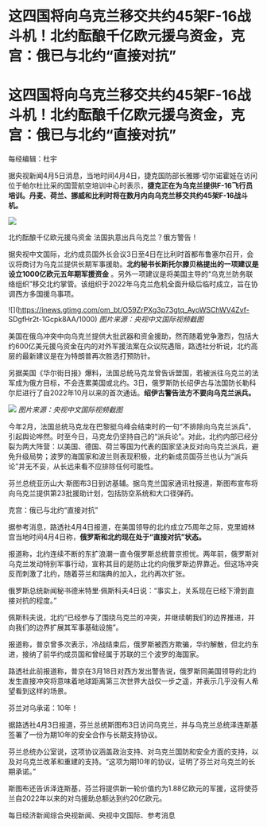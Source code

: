# 这四国将向乌克兰移交共约45架F-16战斗机！北约酝酿千亿欧元援乌资金，克宫：俄已与北约“直接对抗”

# 这四国将向乌克兰移交共约45架F-16战斗机！北约酝酿千亿欧元援乌资金，克宫：俄已与北约“直接对抗”

每经编辑：杜宇

据央视新闻4月5日消息，当地时间4月4日，捷克国防部长雅娜·切尔诺霍娃在访问位于帕尔杜比采的国营航空培训中心时表示，**捷克正在为乌克兰提供F-16飞行员培训。丹麦、荷兰、挪威和比利时将在数月内向乌克兰移交共约45架F-16战斗机。**

![](https://inews.gtimg.com/news_bt/OVJUpqzsPTOO4XlKJ0856eGes73sIb9Sw0pBTw1k9i-0oAA/1000)

北约酝酿千亿欧元援乌资金 法国执意出兵乌克兰？俄方警告！

据央视中文国际，北约成员国外长会议3日至4日在比利时首都布鲁塞尔召开，会议将商讨为乌克兰提供长期军事援助。**北约秘书长斯托尔滕贝格提出的一项建议是设立1000亿欧元五年期军援资金**
。另外一项建议是将美国主导的“乌克兰防务联络组织”移交北约掌管。该组织于2022年乌克兰危机全面升级后临时成立，旨在协调西方多国援乌事项。

![](https://inews.gtimg.com/om_bt/O59ZrPXg3p73gtq_AyoWSChWV4Zvf-
SDgfHr2t-1Gcpk8AA/1000) _图片来源：央视中文国际视频截图_

美国在俄乌冲突中向乌克兰提供大批武器和资金援助，然而随着党争激烈，包括大约600亿美元援乌资金在内的对外军援法案在众议院遇阻，路透社分析说，北约高层的最新建议是在为特朗普再次胜选打预防针。

另据美国《华尔街日报》爆料，法国总统马克龙曾告诉盟国，若被派往乌克兰的法军成为俄方目标，不会连累美国或北约。3日，俄罗斯防长绍伊古与法国防长勒科尔尼进行了自2022年10月以来的首次通话。**绍伊古警告法方不要向乌克兰派兵。**

![](https://inews.gtimg.com/om_bt/OPZ0_P46cyGkDHzokq19nQGDM4cxGnZ9xmYAOqcW4krucAA/1000)
_图片来源：央视中文国际视频截图_

今年2月，法国总统马克龙在巴黎挺乌峰会结束时的一句“不排除向乌克兰派兵”，引起舆论哗然。时至今日，马克龙仍坚持自己的“派兵论”。对此，北约内部已经分裂为两大阵营：以美国、德国、荷兰等国为代表的国家坚决反对向乌克兰派兵，避免升级局势；波罗的海国家和波兰则表现积极，北约新成员国芬兰也认为“派兵论”并无不妥，从长远来看不应排除任何可能性。

芬兰总统亚历山大·斯图布3日到访基辅。据乌克兰国家通讯社报道，斯图布宣布将向乌克兰提供第23批援助计划，包括防空系统和大口径弹药。

克宫：俄已与北约“直接对抗”

据参考消息，路透社4月4日报道，在美国领导的北约成立75周年之际，克里姆林宫当地时间4月4日称，**俄罗斯和北约现在处于“直接对抗”状态。**

报道称，北约连续不断的东扩浪潮一直令俄罗斯总统普京担忧。两年前，俄罗斯对乌克兰发动特别军事行动，宣称其目的是防止北约向俄罗斯边界靠近。但这场冲突反而刺激了北约，随着芬兰和瑞典的加入，北约再次扩张。

俄罗斯总统新闻秘书德米特里·佩斯科夫4日说：“事实上，关系现在已经下滑到直接对抗的程度。”

佩斯科夫说，北约“已经参与了围绕乌克兰的冲突，并继续朝我们的边界推进，并向我们的边界扩展其军事基础设施”。

报道称，普京曾多次表示，冷战结束后，俄罗斯被西方欺骗，华约解散，但北约东进，接纳了前华约成员国和曾经属于苏联的三个波罗的海国家。

路透社此前报道称，普京在3月18日对西方发出警告说，俄罗斯同美国领导的北约发生直接冲突将意味着地球距离第三次世界大战仅一步之遥，并表示几乎没有人希望看到这样的场景。

芬兰对乌承诺：10年！

据路透社4月3日报道，芬兰总统斯图布3日访问乌克兰，并与乌克兰总统泽连斯基签署了一份为期10年的安全合作与长期支持协议。

芬兰总统办公室说，这项协议涵盖政治支持、对乌克兰国防和安全方面的支持，以及对乌克兰改革和重建的支持。“这项为期10年的协议，证明了芬兰对乌克兰的长期承诺。”

斯图布还告诉泽连斯基，芬兰将提供新一轮价值约为1.88亿欧元的军援，这将使芬兰自2022年以来的对乌援助总额达到约20亿欧元。

每日经济新闻综合央视新闻、央视中文国际、参考消息

